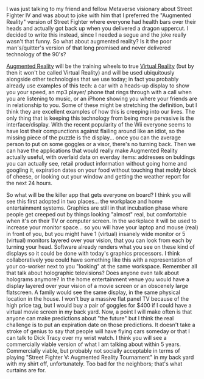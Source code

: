 
I was just talking to my friend and fellow Metaverse visionary about Street Fighter IV and was about to joke with him that I preferred the "Augmented Reality" version of Street Fighter where everyone had health bars over their heads and actually got back up when you delivered a dragon uppercut. I decided to write this instead, since I needed a segue and the joke really wasn't that funny. So what about augmented reality? Is it the poor man's/quitter's version of that long promised and never delivered technology of the 90's?

[Augmented Reality](http://en.wikipedia.org/wiki/Augmented_reality) will be the training wheels to true [Virtual Reality](http://en.wikipedia.org/wiki/Virtual_reality) (but by then it won't be called Virtual Reality) and will be used ubiquitously alongside other technologies that we use today; in fact you probably already use examples of this tech: a car with a heads-up display to show you your speed, an mp3 player/ phone that rings through with a call when you are listening to music, or an iPhone showing you where your friends are in relationship to you. Some of these might be stretching the definition, but I think they are excellent examples of how this is creeping into our lives. The only thing that is keeping this technology from being more pervasive is the interface/display. With the recent popularity of the Wii everyone seems to have lost their compunctions against flailing around like an idiot, so the missing piece of the puzzle is the display... once you can the average person to put on some goggles or a visor, there's no turning back. Then we can have the applications that would really make Augmented Reality actually useful, with overlaid data on everday items: addresses on buldings you can actually see, retail product information without going home and googling it, expiration dates on your food without touching that moldy block of cheese, or looking out your window and getting the weather report for the next 24 hours.

So what will be the killer app that gets everyone on board? I think you will see this first adopted in two places... the workplace and home entertainment systems. Graphics are still in that incubation phase where people get creeped out by things looking "almost" real, but comfortable when it's on their TV or computer screen. In the workplace it will be used to increase your monitor space... so you will have your laptop and mouse (real) in front of you, but you might have 1 (virtual) insanely wide monitor or 5 (virtual) monitors layered over your vision, that you can look from each by turning your head. Software already renders what you see on these kind of displays so it could be done with today's graphics processors. I think collaboratively you could have something like this with a representation of your co-worker next to you "looking" at the same workspace. Remember all that talk about holographic televisions? Does anyone even talk about holograms anymore? In the home entertainment venue you would have a display layered over your vision of a movie screen or an obscenely large flatscreen. A family would see the same display, in the same physical location in the house. I won't buy a massive flat panel TV because of the high price tag, but I would buy a pair of goggles for $400 if I could have a virtual movie screen in my back yard. Now, a point I will make often is that anyone can make predictions about "the future" but I think the real challenge is to put an expiration date on those predictions. It doesn't take a stroke of genius to say that people will have flying cars someday or that I can talk to Dick Tracy over my wrist watch. I think you will see a commercially viable version of what I am talking about within 5 years. Commercially viable, but probably not socially acceptable in terms of playing "Street Fighter V: Augmented Reality Tournament" in my back yard with my shirt off, unfortunately. Too bad for the neighbors; that's what curtains are for.
